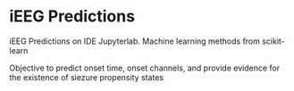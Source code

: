 # iEEG Predictions

iEEG Predictions on IDE Jupyterlab.
Machine learning methods from scikit-learn

Objective to predict onset time, onset channels, and provide evidence for the existence of siezure propensity states
